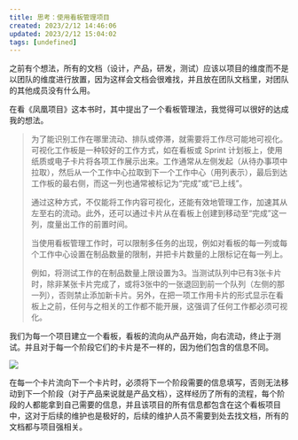 ```yaml
---
title: 思考：使用看板管理项目
created: 2023/2/12 14:46:06
updated: 2023/2/12 15:04:02
tags: [undefined]
---
```


之前有个想法，所有的文档（设计，产品，研发，测试）应该以项目的维度而不是以团队的维度进行放置，因为这样会文档会很难找，并且放在团队文档里，对团队的其他成员没有什么用。

在看《凤凰项目》这本书时，其中提出了一个看板管理法，我觉得可以很好的达成我的想法。

> 为了能识别工作在哪里流动、排队或停滞，就需要将工作尽可能地可视化。可视化工作板是一种较好的工作方式，如在看板或 Sprint 计划板上，使用纸质或电子卡片将各项工作展示出来。工作通常从左侧发起（从待办事项中拉取），然后从一个工作中心拉取到下一个工作中心（用列表示），最后到达工作板的最右侧，而这一列也通常被标记为“完成”或“已上线”。
>
> 通过这种方式，不仅能将工作内容可视化，还能有效地管理工作，加速其从左至右的流动。此外，还可以通过卡片从在看板上创建到移动至“完成”这一列，度量出工作的前置时间。
>
> 当使用看板管理工作时，可以限制多任务的出现，例如对看板的每一列或每个工作中心设置在制品数量的限制，并把卡片数量的上限标记在每一列上。
>
> 例如，将测试工作的在制品数量上限设置为3。当测试队列中已有3张卡片时，除非某张卡片完成了，或将3张中的一张退回到前一个队列（左侧的那一列），否则禁止添加新卡片。另外，在把一项工作用卡片的形式显示在看板上之前，任何与之相关的工作都不能开展，这强调了任何工作都必须可视化。

我们为每一个项目建立一个看板，看板的流向从产品开始，向右流动，终止于测试。并且对于每一个阶段它们的卡片是不一样的，因为他们包含的信息不同。

![](https://cdn.staticaly.com/gh/LastKnightCoder/image-for-2022@master/未命名.2to7vqiljh00.png)

在每一个卡片流向下一个卡片时，必须将下一个阶段需要的信息填写，否则无法移动到下一个阶段（对于产品来说就是产品文档），这样经历了所有的流程，每个阶段的人都能拿到自己需要的信息，并且该项目的所有信息都包含在这个看板项目中，这对于后续的维护也是极好的，后续的维护人员不需要到处去找文档，所有的文档都与项目强相关。